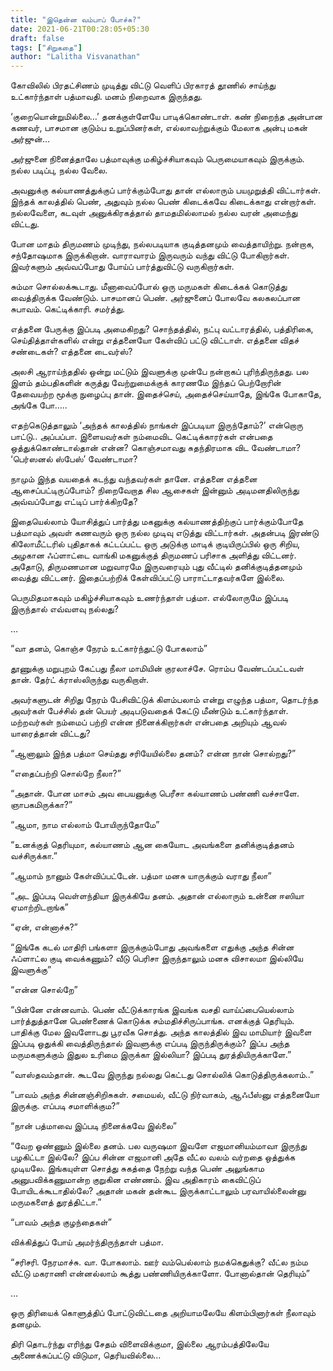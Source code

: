 ```yaml
---
title: "இதென்ன வம்பாப் போச்சு?"
date: 2021-06-21T00:28:05+05:30
draft: false
tags: ["சிறுகதை"]
author: "Lalitha Visvanathan"
---
```


கோவிலில் பிரதட்சிணம் முடித்து விட்டு வெளிப் பிரகாரத் தூணில் சாய்ந்து உட்கார்ந்தாள் பத்மாவதி. மனம் நிறைவாக இருந்தது. 

‘குறையொன்றுமில்லை…’ தனக்குள்ளேயே பாடிக்கொண்டாள். கண் நிறைந்த அன்பான கணவர், பாசமான குடும்ப உறுப்பினர்கள், எல்லாவற்றுக்கும் மேலாக அன்பு மகன் அர்ஜுன்…

அர்ஜுனை நினைத்தாலே பத்மாவுக்கு மகிழ்ச்சியாகவும் பெருமையாகவும் இருக்கும். நல்ல படிப்பு, நல்ல வேலை.

அவனுக்கு கல்யாணத்துக்குப் பார்க்கும்போது தான் எல்லாரும் பயமுறுத்தி விட்டார்கள். இந்தக் காலத்தில் பெண், அதுவும் நல்ல பெண் கிடைக்கவே கிடைக்காது என்றார்கள். நல்லவேளை, கடவுள் அனுக்கிரகத்தால் தாமதமில்லாமல் நல்ல வரன் அமைந்து விட்டது.

போன மாதம் திருமணம் முடிந்து, நல்லபடியாக குடித்தனமும் வைத்தாயிற்று. நன்றாக, சந்தோஷமாக இருக்கிறான். வாராவாரம் இருவரும் வந்து விட்டு போகிறார்கள். இவர்களும் அவ்வப்போது போய்ப் பார்த்துவிட்டு வருகிறார்கள்.

சும்மா சொல்லக்கூடாது. மீனாவைப்போல் ஒரு மருமகள் கிடைக்கக் கொடுத்து வைத்திருக்க வேண்டும். பாசமானப் பெண். அர்ஜுனைப் போலவே கலகலப்பான சுபாவம். கெட்டிக்காரி. சமர்த்து.

எத்தனை பேருக்கு இப்படி அமைகிறது? சொந்தத்தில்,  நட்பு வட்டாரத்தில், பத்திரிகை, செய்தித்தாள்களில் என்று எத்தனையோ கேள்விப் பட்டு விட்டாள். எத்தனை விதச் சண்டைகள்?  எத்தனை டைவர்ஸ்? 

அலசி ஆராய்ந்ததில் ஒன்று மட்டும் இவளுக்கு முன்பே நன்றாகப் புரிந்திருந்தது. பல இளம் தம்பதிகளின் கருத்து வேற்றுமைக்குக் காரணமே இந்தப் பெற்றோரின் தேவையற்ற மூக்கு நுழைப்பு தான். இதைச்செய், அதைச்செய்யாதே, இங்கே போகாதே, அங்கே போ…..

எதற்கெடுத்தாலும் ‘அந்தக் காலத்தில் நாங்கள் இப்படியா இருந்தோம்?’ என்றொரு பாட்டு..  அப்பப்பா. இளையவர்கள் நம்மைவிட கெட்டிக்காரர்கள் என்பதை ஒத்துக்கொண்டால்தான் என்ன? கொஞ்சமாவது சுதந்திரமாக விட வேண்டாமா? ‘பெர்ஸனல் ஸ்பேஸ்’ வேண்டாமா?   

நாமும் இந்த வயதைக் கடந்து வந்தவர்கள் தானே. எத்தனை எத்தனை ஆசைப்பட்டிருப்போம்? நிறைவேறாத சில ஆசைகள் இன்னும் அடிமனதிலிருந்து அவ்வப்போது எட்டிப் பார்க்கிறதே?  

இதையெல்லாம் யோசித்துப் பார்த்து மகனுக்கு கல்யாணத்திற்குப் பார்க்கும்போதே பத்மாவும் அவள் கணவரும் ஒரு நல்ல முடிவு எடுத்து விட்டார்கள். அதன்படி இரண்டு கிலோமீட்டரில் புதிதாகக் கட்டப்பட்ட ஒரு அடுக்கு மாடிக் குடியிருப்பில் ஒரு சிறிய, அழகான ஃப்ளாட்டை வாங்கி மகனுக்குத் திருமணப் பரிசாக அளித்து விட்டனர். அதோடு, திருமணமான மறுவாரமே இருவரையும் புது வீட்டில் தனிக்குடித்தனமும் வைத்து விட்டனர். இதைப்பற்றிக் கேள்விப்பட்டு பாராட்டாதவர்களே இல்லை.

பெருமிதமாகவும் மகிழ்ச்சியாகவும் உணர்ந்தாள் பத்மா. எல்லோருமே இப்படி இருந்தால் எவ்வளவு நல்லது?

…

“வா தனம், கொஞ்ச நேரம் உட்கார்ந்துட்டு போகலாம்”

தூணுக்கு மறுபுறம் கேட்பது நீலா மாமியின் குரலாச்சே. ரொம்ப வேண்டப்பட்டவள் தான். தேர்ட் க்ராஸ்லிருந்து வருகிறாள். 

அவர்களுடன் சிறிது நேரம் பேசிவிட்டுக் கிளம்பலாம் என்று எழுந்த பத்மா, தொடர்ந்த அவர்கள் பேச்சில் தன் பெயர் அடிபடுவதைக் கேட்டு மீண்டும் உட்கார்ந்தாள். மற்றவர்கள் நம்மைப் பற்றி என்ன நினைக்கிறார்கள் என்பதை அறியும் ஆவல் யாரைத்தான் விட்டது?

“ஆனாலும் இந்த பத்மா செய்தது சரியேயில்லை தனம்? என்ன நான் சொல்றது?”

“எதைப்பற்றி சொல்றே நீலா?”

“அதான். போன மாசம் அவ பையனுக்கு பெரீசா கல்யாணம் பண்ணி வச்சாளே. ஞாபகமிருக்கா?”

“ஆமா, நாம எல்லாம் போயிருந்தோமே”

“உனக்குத் தெரியுமா, கல்யாணம் ஆன கையோட அவங்களை தனிக்குடித்தனம் வச்சிருக்கா.”

“ஆமாம் நானும் கேள்விப்பட்டேன். பத்மா மனசு யாருக்கும் வராது  நீலா”

“அட இப்படி வெள்ளந்தியா இருக்கியே தனம். அதான் எல்லாரும் உன்னை ஈஸியா ஏமாற்றிடறாங்க”

“ஏன், என்னாச்சு?”

“இங்கே கடல் மாதிரி பங்களா இருக்கும்போது அவங்களை எதுக்கு அந்த சின்ன ஃப்ளாட்ல குடி வைக்கணும்? வீடு பெரிசா இருந்தாலும் மனசு விசாலமா இல்லியே இவளுக்கு” 

“என்ன சொல்றே”

“பின்னே என்னவாம். பெண் வீட்டுக்காரங்க இவங்க வசதி வாய்ப்பையெல்லாம் பார்த்துத்தானே பெண்ணைக் கொடுக்க சம்மதிச்சிருப்பாங்க. எனக்குத் தெரியும். பாதிக்கு மேல இவளோடது பூரவீக சொத்து. அந்த காலத்தில் இவ மாமியார் இவளை இப்படி ஒதுக்கி வைத்திருந்தால் இவளுக்கு எப்படி இருந்திருக்கும்? இப்ப அந்த மருமகளுக்கும் இதுல உரிமை இருக்கா இல்லியா? இப்படி துரத்தியிருக்காளே.”

“வாஸ்தவம்தான். கூடவே இருந்து நல்லது கெட்டது சொல்லிக் கொடுத்திருக்கலாம்..” 

“பாவம் அந்த சின்னஞ்சிறிசுகள். சமையல், வீட்டு நிர்வாகம், ஆஃபீஸ்னு எத்தனையோ இருக்கு. எப்படி சமாளிக்கும?” 

“நான் பத்மாவை இப்படி நினைக்கவே இல்லை”

“வேற ஓண்ணும் இல்லை தனம். பல வருஷமா இவளே எஜமானியம்மாவா இருந்து பழகிட்டா இல்லே? இப்ப சின்ன எஜமானி அதே வீட்ல வலம் வர்றதை ஒத்துக்க முடியலே. இங்கயுள்ள சொத்து சுகத்தை நேற்று வந்த பெண் அலுங்காம அனுபவிக்கணுமான்ற குறுகின எண்ணம். இவ அதிகாரம் கைவிட்டுப் போயிடக்கூடாதில்லே? அதான் மகன் தன்கூட இருக்காட்டாலும் பரவாயில்லைன்னு மருமகளைத் துரத்திட்டா.”

“பாவம் அந்த குழந்தைகள்”

விக்கித்துப் போய் அமர்ந்திருந்தாள் பத்மா.

“சரிசரி. நேரமாச்சு. வா. போகலாம். ஊர் வம்பெல்லாம் நமக்கெதுக்கு? வீட்ல நம்ம வீட்டு மகராணி என்னல்லாம் கூத்து பண்ணியிருக்காளோ. போனால்தான் தெரியும்”

…

ஒரு திரியைக் கொளுத்திப் போட்டுவிட்டதை அறியாமலேயே கிளம்பினார்கள் நீலாவும் தனமும். 

திரி தொடர்ந்து எரிந்து சேதம் விளைவிக்குமா, இல்லை ஆரம்பத்திலேயே அணைக்கப்பட்டு விடுமா, தெரியவில்லை…